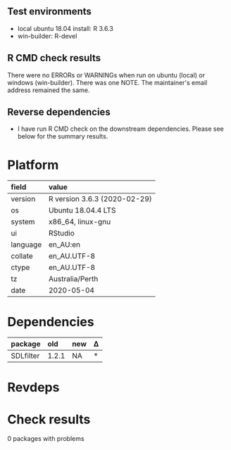 ## Test environments
* local ubuntu 18.04 install: R 3.6.3
* win-builder: R-devel


## R CMD check results

There were no ERRORs or WARNINGs when run on ubuntu (local) or windows (win-builder).
There was one NOTE. The maintainer's email address remained the same.


## Reverse dependencies

* I have run R CMD check on the downstream dependencies. Please see below for the summary results.


# Platform

|field    |value                        |
|:--------|:----------------------------|
|version  |R version 3.6.3 (2020-02-29) |
|os       |Ubuntu 18.04.4 LTS           |
|system   |x86_64, linux-gnu            |
|ui       |RStudio                      |
|language |en_AU:en                     |
|collate  |en_AU.UTF-8                  |
|ctype    |en_AU.UTF-8                  |
|tz       |Australia/Perth              |
|date     |2020-05-04                   |

# Dependencies

|package   |old   |new |Δ  |
|:---------|:-----|:---|:--|
|SDLfilter |1.2.1 |NA  |*  |

# Revdeps

# Check results

0 packages with problems

